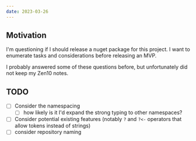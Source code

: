 ```yaml
---
date: 2023-03-26
---
```


## Motivation

I'm questioning if I should release a nuget package for this project.
I want to enumerate tasks and considerations before releasing an MVP.

I probably answered some of these questions before, but unfortunately did not keep my Zen10 notes.


## TODO

- [ ] Consider the namespacing
  - [ ] how likely is it I'd expand the strong typing to other namespaces?
- [ ] Consider potential existing features (notably `?` and `?<-` operators that allow tokens instead of strings) 
- [ ] consider repository naming